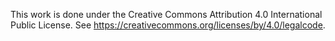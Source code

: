 This work is done under the Creative Commons Attribution 4.0 International Public License. See https://creativecommons.org/licenses/by/4.0/legalcode.
